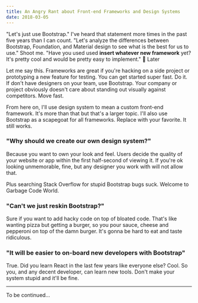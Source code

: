 ```yaml
---
title: An Angry Rant about Front-end Frameworks and Design Systems
date: 2018-03-05
---
```


"Let's just use Bootstrap." I've heard that statement more times in the past five years than I can count. "Let's analyze the differences between Bootstrap, Foundation, and Material design to see what is the best for us to use." Shoot me. "Have you used used **insert whatever new framework** yet? It's pretty cool and would be pretty easy to implement." 👋 Later

Let me say this. Frameworks are great if you're hacking on a side project or prototyping a new feature for testing. You can get started super fast. Do it. If don't have designers on your team, use Bootstrap. Your company or project obviously doesn't care about standing out visually against competitors. Move fast.

From here on, I'll use design system to mean a custom front-end framework. It's more than that but that's a larger topic. I'll also use Bootstrap as a scapegoat for all frameworks. Replace with your favorite. It still works.

### "Why should we create our own design system?"

Because you want to own your look and feel. Users decide the quality of your website or app within the first half-second of viewing it. If you're ok looking unmemorable, fine, but any designer you work with will not allow that.

Plus searching Stack Overflow for stupid Bootstrap bugs suck. Welcome to Garbage Code World.

### "Can't we just reskin Bootstrap?"

Sure if you want to add hacky code on top of bloated code. That's like wanting pizza but getting a burger, so you pour sauce, cheese and pepperoni on top of the damn burger. It's gonna be hard to eat and taste ridiculous.

### "It will be easier to on-board new developers with Bootstrap"

True. Did you learn React in the last few years like everyone else? Cool. So you, and any decent developer, can learn new tools. Don't make your system stupid and it'll be fine.

---

To be continued&hellip;
